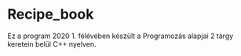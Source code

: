 # Recipe_book

Ez a program 2020 1. félévében készült a Programozás alapjai 2 tárgy keretein belül C++ nyelven.
